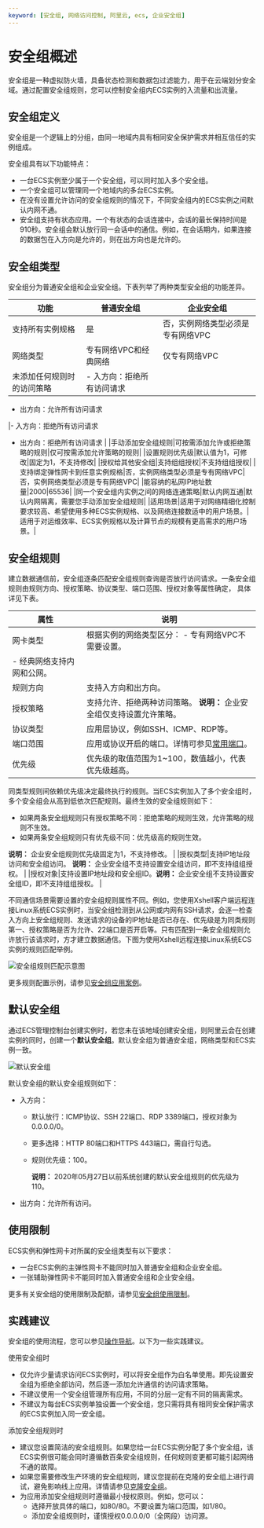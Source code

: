 ```yaml
---
keyword: [安全组, 网络访问控制, 阿里云, ecs, 企业安全组]
---
```


# 安全组概述

安全组是一种虚拟防火墙，具备状态检测和数据包过滤能力，用于在云端划分安全域。通过配置安全组规则，您可以控制安全组内ECS实例的入流量和出流量。

## 安全组定义

安全组是一个逻辑上的分组，由同一地域内具有相同安全保护需求并相互信任的实例组成。

安全组具有以下功能特点：

-   一台ECS实例至少属于一个安全组，可以同时加入多个安全组。
-   一个安全组可以管理同一个地域内的多台ECS实例。
-   在没有设置允许访问的安全组规则的情况下，不同安全组内的ECS实例之间默认内网不通。
-   安全组支持有状态应用。一个有状态的会话连接中，会话的最长保持时间是910秒。安全组会默认放行同一会话中的通信。例如，在会话期内，如果连接的数据包在入方向是允许的，则在出方向也是允许的。

## 安全组类型

安全组分为普通安全组和企业安全组。下表列举了两种类型安全组的功能差异。

|功能|普通安全组|企业安全组|
|--|-----|-----|
|支持所有实例规格|是|否，实例网络类型必须是专有网络VPC|
|网络类型|专有网络VPC和经典网络|仅专有网络VPC|
|未添加任何规则时的访问策略|-   入方向：拒绝所有访问请求
-   出方向：允许所有访问请求

|-   入方向：拒绝所有访问请求
-   出方向：拒绝所有访问请求 |
|手动添加安全组规则|可按需添加允许或拒绝策略的规则|仅可按需添加允许策略的规则|
|设置规则优先级|默认值为1，可修改|固定为1，不支持修改|
|授权给其他安全组|支持组组授权|不支持组组授权|
|支持绑定弹性网卡到任意实例规格|否，实例网络类型必须是专有网络VPC|否，实例网络类型必须是专有网络VPC|
|能容纳的私网IP地址数量|2000|65536|
|同一个安全组内实例之间的网络连通策略|默认内网互通|默认内网隔离，需要您手动添加安全组规则|
|适用场景|适用于对网络精细化控制要求较高、希望使用多种ECS实例规格、以及网络连接数适中的用户场景。|适用于对运维效率、ECS实例规格以及计算节点的规模有更高需求的用户场景。|

## 安全组规则

建立数据通信前，安全组逐条匹配安全组规则查询是否放行访问请求。一条安全组规则由规则方向、授权策略、协议类型、端口范围、授权对象等属性确定， 具体详见下表。

|属性|说明|
|--|--|
|网卡类型|根据实例的网络类型区分： -   专有网络VPC不需要设置。
-   经典网络支持内网和公网。 |
|规则方向|支持入方向和出方向。|
|授权策略|支持允许、拒绝两种访问策略。 **说明：** 企业安全组仅支持设置允许策略。 |
|协议类型|应用层协议，例如SSH、ICMP、RDP等。|
|端口范围|应用或协议开启的端口。详情可参见[常用端口](/intl.zh-CN/安全/安全组/常用端口的典型应用.md)。|
|优先级|优先级的取值范围为1~100，数值越小，代表优先级越高。

同类型规则间依赖优先级决定最终执行的规则。当ECS实例加入了多个安全组时，多个安全组会从高到低依次匹配规则。最终生效的安全组规则如下：

-   如果两条安全组规则只有授权策略不同：拒绝策略的规则生效，允许策略的规则不生效。
-   如果两条安全组规则只有优先级不同：优先级高的规则生效。

**说明：** 企业安全组规则优先级固定为1，不支持修改。 |
|授权类型|支持IP地址段访问和安全组访问。 **说明：** 企业安全组不支持设置安全组访问，即不支持组组授权。 |
|授权对象|支持设置IP地址段和安全组ID。**说明：** 企业安全组不支持设置安全组ID，即不支持组组授权。 |

不同通信场景需要设置的安全组规则属性不同。例如，您使用Xshell客户端远程连接Linux系统ECS实例时，当安全组检测到从公网或内网有SSH请求，会逐一检查入方向上安全组规则、发送请求的设备的IP地址是否已存在、优先级是为同类规则第一、授权策略是否为允许、22端口是否开启等。只有匹配到一条安全组规则允许放行该请求时，方才建立数据通信。下图为使用Xshell远程连接Linux系统ECS实例的规则匹配举例。

![安全组规则匹配示意图](https://static-aliyun-doc.oss-accelerate.aliyuncs.com/assets/img/zh-CN/4534129951/p71372.png)

更多规则配置示例，请参见[安全组应用案例](/intl.zh-CN/安全/安全组/安全组应用案例.md)。

## 默认安全组

通过ECS管理控制台创建实例时，若您未在该地域创建安全组，则阿里云会在创建实例的同时，创建一个**默认安全组**。默认安全组为普通安全组，网络类型和ECS实例一致。

![默认安全组](https://static-aliyun-doc.oss-accelerate.aliyuncs.com/assets/img/zh-CN/4534129951/p48516.png)

默认安全组的默认安全组规则如下：

-   入方向：
    -   默认放行：ICMP协议、SSH 22端口、RDP 3389端口，授权对象为0.0.0.0/0。
    -   更多选择：HTTP 80端口和HTTPS 443端口，需自行勾选。
    -   规则优先级：100。

        **说明：** 2020年05月27日以前系统创建的默认安全组规则的优先级为110。

-   出方向：允许所有访问。

## 使用限制

ECS实例和弹性网卡对所属的安全组类型有以下要求：

-   一台ECS实例的主弹性网卡不能同时加入普通安全组和企业安全组。
-   一张辅助弹性网卡不能同时加入普通安全组和企业安全组。

更多有关安全组的使用限制及配额，请参见[安全组使用限制](/intl.zh-CN/产品简介/使用限制.md)。

## 实践建议

安全组的使用流程，您可以参见[操作导航](/intl.zh-CN/安全/安全组/操作导航.md)。以下为一些实践建议。

使用安全组时

-   仅允许少量请求访问ECS实例时，可以将安全组作为白名单使用。即先设置安全组为拒绝全部访问，然后逐一添加允许通信的访问请求策略。
-   不建议使用一个安全组管理所有应用，不同的分层一定有不同的隔离需求。
-   不建议为每台ECS实例单独设置一个安全组，您只需将具有相同安全保护需求的ECS实例加入同一安全组。

添加安全组规则时

-   建议您设置简洁的安全组规则。如果您给一台ECS实例分配了多个安全组，该ECS实例很可能会同时遵循数百条安全组规则，任何规则变更都可能引起网络不通的故障。
-   如果您需要修改生产环境的安全组规则，建议您提前在克隆的安全组上进行调试，避免影响线上应用。详情请参见[克隆安全组](/intl.zh-CN/安全/安全组/管理安全组/克隆安全组.md)。
-   为应用添加安全组规则时遵循最小授权原则。例如，您可以：
    -   选择开放具体的端口，如80/80。不要设置为端口范围，如1/80。
    -   添加安全组规则时，谨慎授权0.0.0.0/0（全网段）访问源。


